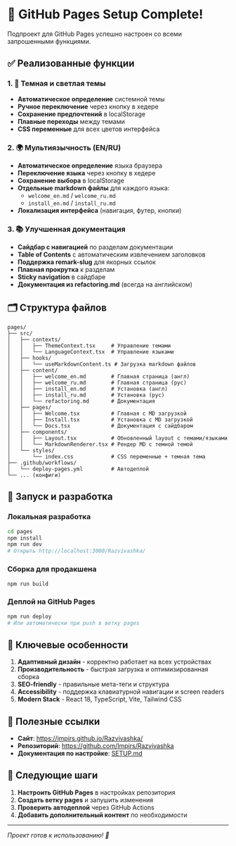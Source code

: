 # 🎉 GitHub Pages Setup Complete!

Подпроект для GitHub Pages успешно настроен со всеми запрошенными функциями.

## ✅ Реализованные функции

### 1. 🎨 Темная и светлая темы
- **Автоматическое определение** системной темы
- **Ручное переключение** через кнопку в хедере
- **Сохранение предпочтений** в localStorage
- **Плавные переходы** между темами
- **CSS переменные** для всех цветов интерфейса

### 2. 🌍 Мультиязычность (EN/RU)
- **Автоматическое определение** языка браузера
- **Переключение языка** через кнопку в хедере
- **Сохранение выбора** в localStorage
- **Отдельные markdown файлы** для каждого языка:
  - `welcome_en.md` / `welcome_ru.md`
  - `install_en.md` / `install_ru.md`
- **Локализация интерфейса** (навигация, футер, кнопки)

### 3. 📚 Улучшенная документация
- **Сайдбар с навигацией** по разделам документации
- **Table of Contents** с автоматическим извлечением заголовков
- **Поддержка remark-slug** для якорных ссылок
- **Плавная прокрутка** к разделам
- **Sticky navigation** в сайдбаре
- **Документация из refactoring.md** (всегда на английском)

## 🗂️ Структура файлов

```
pages/
├── src/
│   ├── contexts/
│   │   ├── ThemeContext.tsx     # Управление темами
│   │   └── LanguageContext.tsx  # Управление языками
│   ├── hooks/
│   │   └── useMarkdownContent.ts # Загрузка markdown файлов
│   ├── content/
│   │   ├── welcome_en.md        # Главная страница (англ)
│   │   ├── welcome_ru.md        # Главная страница (рус)
│   │   ├── install_en.md        # Установка (англ)
│   │   ├── install_ru.md        # Установка (рус)
│   │   └── refactoring.md       # Документация
│   ├── pages/
│   │   ├── Welcome.tsx          # Главная с MD загрузкой
│   │   ├── Install.tsx          # Установка с MD загрузкой
│   │   └── Docs.tsx             # Документация с сайдбаром
│   ├── components/
│   │   ├── Layout.tsx           # Обновленный layout с темами/языками
│   │   └── MarkdownRenderer.tsx # Рендер MD с темной темой
│   └── styles/
│       └── index.css            # CSS переменные + темная тема
├── .github/workflows/
│   └── deploy-pages.yml         # Автодеплой
└── ... (конфиги)
```

## 🚀 Запуск и разработка

### Локальная разработка
```bash
cd pages
npm install
npm run dev
# Открыть http://localhost:3000/Razvivashka/
```

### Сборка для продакшена
```bash
npm run build
```

### Деплой на GitHub Pages
```bash
npm run deploy
# Или автоматически при push в ветку pages
```

## 🌟 Ключевые особенности

1. **Адаптивный дизайн** - корректно работает на всех устройствах
2. **Производительность** - быстрая загрузка и оптимизированная сборка
3. **SEO-friendly** - правильные мета-теги и структура
4. **Accessibility** - поддержка клавиатурной навигации и screen readers
5. **Modern Stack** - React 18, TypeScript, Vite, Tailwind CSS

## 🔗 Полезные ссылки

- **Сайт**: https://impirs.github.io/Razvivashka/
- **Репозиторий**: https://github.com/Impirs/Razvivashka
- **Документация по настройке**: [SETUP.md](./SETUP.md)

## 📝 Следующие шаги

1. **Настроить GitHub Pages** в настройках репозитория
2. **Создать ветку pages** и запушить изменения
3. **Проверить автодеплой** через GitHub Actions
4. **Добавить дополнительный контент** по необходимости

---

*Проект готов к использованию! 🎉*
